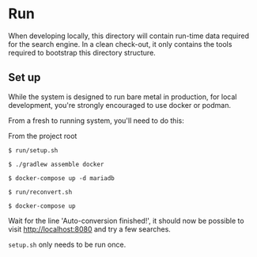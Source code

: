 # Run

When developing locally, this directory will contain run-time data required for
the search engine. In a clean check-out, it only contains the tools required to 
bootstrap this directory structure.

## Set up

While the system is designed to run bare metal in production,
for local development, you're strongly encouraged to use docker
or podman. 

From a fresh to running system, you'll need to do this:

From the project root
```
$ run/setup.sh

$ ./gradlew assemble docker

$ docker-compose up -d mariadb

$ run/reconvert.sh

$ docker-compose up
```

Wait for the line 'Auto-conversion finished!', it should now be possible to visit
[http://localhost:8080](http://localhost:8080) and try a few searches.

`setup.sh` only needs to be run once.

